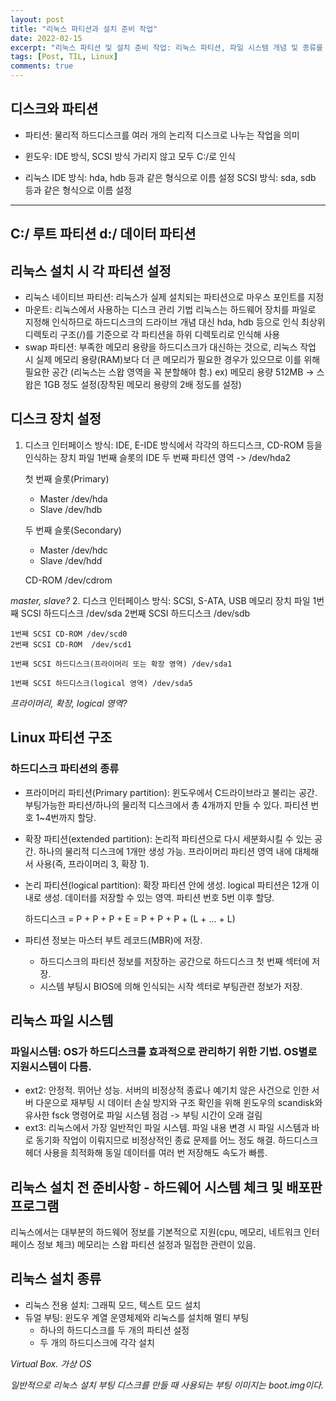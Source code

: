```yaml
---
layout: post
title: "리눅스 파티션과 설치 준비 작업"
date: 2022-02-15
excerpt: "리눅스 파티션 및 설치 준비 작업: 리눅스 파티션, 파일 시스템 개념 및 종류를 학습하고, 리눅스 설치를 위한 준비 작업을 학습"
tags: [Post, TIL, Linux]
comments: true
---
```


## 디스크와 파티션
* 파티션: 물리적 하드디스크를 여러 개의 논리적 디스크로 나누는 작업을 의미

* 윈도우: IDE 방식, SCSI 방식 가리지 않고 모두 C:/로 인식
* 리눅스
    IDE 방식: hda, hdb 등과 같은 형식으로 이름 설정
    SCSI 방식: sda, sdb 등과 같은 형식으로 이름 설정

---
C:/ 루트 파티션
d:/ 데이터 파티션
---

## 리눅스 설치 시 각 파티션 설정
* 리눅스 네이티브 파티션: 리눅스가 실제 설치되는 파티션으로 마우스 포인트를 지정
* 마운트: 리눅스에서 사용하는 디스크 관리 기법
    리눅스는 하드웨어 장치를 파일로 지정해 인식하므로 하드디스크의 드라이브 개념 대신 hda, hdb 등으로 인식
    최상위 디렉토리 구조(/)를 기준으로 각 파티션을 하위 디렉토리로 인식해 사용
* swap 파티션: 부족한 메모리 용량을 하드디스크가 대신하는 것으로, 리눅스 작업 시 실제 메모리 용량(RAM)보다 더 큰 메모리가 필요한 경우가 있으므로 이를 위해 필요한 공간 (리눅스는 스왑 영역을 꼭 분할해야 함.)
ex) 메모리 용량 512MB -> 스왑은 1GB 정도 설정(장착된 메모리 용량의 2배 정도를 설정)

## 디스크 장치 설정
1. 디스크 인터페이스 방식: IDE, E-IDE 방식에서 각각의 하드디스크, CD-ROM 등을 인식하는 장치 파일
    1번째 슬롯의 IDE 두 번째 파티션 영역 -> /dev/hda2

    첫 번째 슬롯(Primary)
    - Master /dev/hda
    - Slave /dev/hdb

    두 번째 슬롯(Secondary)
    - Master /dev/hdc
    - Slave /dev/hdd

    CD-ROM /dev/cdrom

_master, slave?_
2. 디스크 인터페이스 방식: SCSI, S-ATA, USB 메모리 장치 파일
    1번째 SCSI 하드디스크 /dev/sda
    2번째 SCSI 하드디스크 /dev/sdb

    1번째 SCSI CD-ROM /dev/scd0
    2번째 SCSI CD-ROM  /dev/scd1

    1번째 SCSI 하드디스크(프라이머리 또는 확장 영역) /dev/sda1

    1번째 SCSI 하드디스크(logical 영역) /dev/sda5

_프라이머리, 확장, logical 영역?_

## Linux 파티션 구조
### 하드디스크 파티션의 종류
* 프라이머리 파티션(Primary partition): 윈도우에서 C드라이브라고 불리는 공간. 부팅가능한 파티션/하나의 물리적 디스크에서 총 4개까지 만들 수 있다. 파티션 번호 1~4번까지 할당.
* 확장 파티션(extended partition): 논리적 파티션으로 다시 세분화시킬 수 있는 공간. 하나의 물리적 디스크에 1개만 생성 가능. 프라이머리 파티션 영역 내에 대체해서 사용(즉, 프라이머리 3, 확장 1).
* 논리 파티션(logical partition): 확장 파티션 안에 생성. logical 파티션은 12개 이내로 생성. 데이터를 저장할 수 있는 영역. 파티션 번호 5번 이후 할당.

    하드디스크 = P + P + P + E = P + P + P + (L + ... + L)

* 파티션 정보는 마스터 부트 레코드(MBR)에 저장.
    - 하드디스크의 파티션 정보를 저장하는 공간으로 하드디스크 첫 번째 섹터에 저장.
    - 시스템 부팅시 BIOS에 의해 인식되는 시작 섹터로 부팅관련 정보가 저장.

## 리눅스 파일 시스템
### 파일시스템: OS가 하드디스크를 효과적으로 관리하기 위한 기법. OS별로 지원시스템이 다름.
* ext2: 안정적. 뛰어난 성능. 서버의 비정상적 종료나 예기치 않은 사건으로 인한 서버 다운으로 재부팅 시 데이터 손실 방지와 구조 확인을 위해 윈도우의 scandisk와 유사한 fsck 명령어로 파일 시스템 점검 -> 부팅 시간이 오래 걸림
* ext3: 리눅스에서 가장 일반적인 파일 시스템. 파일 내용 변경 시 파일 시스템과 바로 동기화 작업이 이뤄지므로 비정상적인 종료 문제를 어느 정도 해결. 하드디스크 헤더 사용을 최적화해 동일 데이터를 여러 번 저장해도 속도가 빠름.

## 리눅스 설치 전 준비사항 - 하드웨어 시스템 체크 및 배포판 프로그램
리눅스에서는 대부분의 하드웨어 정보를 기본적으로 지원(cpu, 메모리, 네트워크 인터페이스 정보 체크)
메모리는 스왑 파티션 설정과 밀접한 관련이 있음.

## 리눅스 설치 종류
* 리눅스 전용 설치: 그래픽 모드, 텍스트 모드 설치
* 듀얼 부팅: 윈도우 계열 운영체제와 리눅스를 설치해 멀티 부팅
    - 하나의 하드디스크를 두 개의 파티션 설정
    - 두 개의 하드디스크에 각각 설치

_Virtual Box. 가상 OS_

_일반적으로 리눅스 설치 부팅 디스크를 만들 때 사용되는 부팅 이미지는 boot.img이다._